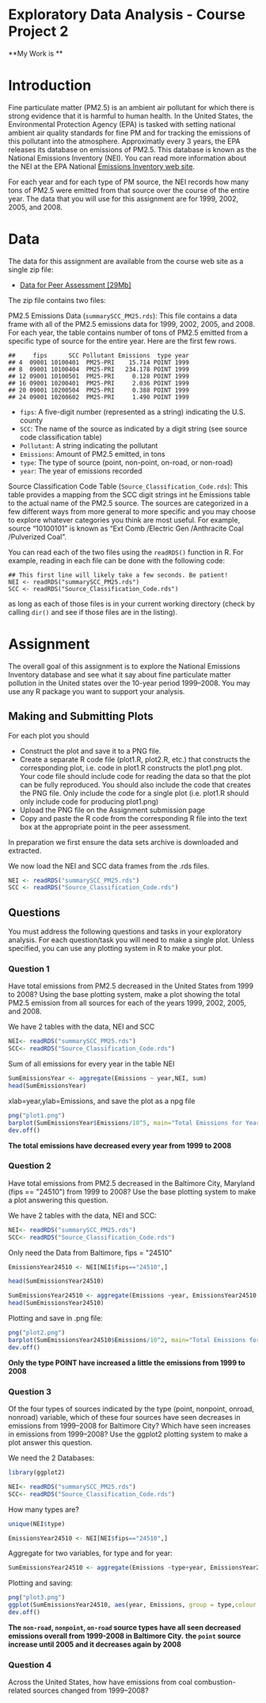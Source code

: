 Exploratory Data Analysis - Course Project 2
============================================

**My Work is **

# Introduction

Fine particulate matter (PM2.5) is an ambient air pollutant for which there is strong evidence that it is harmful to human health. In the United States, the Environmental Protection Agency (EPA) is tasked with setting national ambient air quality standards for fine PM and for tracking the emissions of this pollutant into the atmosphere. Approximatly every 3 years, the EPA releases its database on emissions of PM2.5. This database is known as the National Emissions Inventory (NEI). You can read more information about the NEI at the EPA National [Emissions Inventory web site](http://www.epa.gov/ttn/chief/eiinformation.html).

For each year and for each type of PM source, the NEI records how many tons of PM2.5 were emitted from that source over the course of the entire year. The data that you will use for this assignment are for 1999, 2002, 2005, and 2008.

# Data

The data for this assignment are available from the course web site as a single zip file:

* [Data for Peer Assessment [29Mb]](https://d396qusza40orc.cloudfront.net/exdata%2Fdata%2FNEI_data.zip)

The zip file contains two files:

PM2.5 Emissions Data (`summarySCC_PM25.rds`): This file contains a data frame with all of the PM2.5 emissions data for 1999, 2002, 2005, and 2008. For each year, the table contains number of tons of PM2.5 emitted from a specific type of source for the entire year. Here are the first few rows.
````
##     fips      SCC Pollutant Emissions  type year
## 4  09001 10100401  PM25-PRI    15.714 POINT 1999
## 8  09001 10100404  PM25-PRI   234.178 POINT 1999
## 12 09001 10100501  PM25-PRI     0.128 POINT 1999
## 16 09001 10200401  PM25-PRI     2.036 POINT 1999
## 20 09001 10200504  PM25-PRI     0.388 POINT 1999
## 24 09001 10200602  PM25-PRI     1.490 POINT 1999
````

* `fips`: A five-digit number (represented as a string) indicating the U.S. county
* `SCC`: The name of the source as indicated by a digit string (see source code classification table)
* `Pollutant`: A string indicating the pollutant
* `Emissions`: Amount of PM2.5 emitted, in tons
* `type`: The type of source (point, non-point, on-road, or non-road)
* `year`: The year of emissions recorded

Source Classification Code Table (`Source_Classification_Code.rds`): This table provides a mapping from the SCC digit strings int he Emissions table to the actual name of the PM2.5 source. The sources are categorized in a few different ways from more general to more specific and you may choose to explore whatever categories you think are most useful. For example, source “10100101” is known as “Ext Comb /Electric Gen /Anthracite Coal /Pulverized Coal”.

You can read each of the two files using the `readRDS()` function in R. For example, reading in each file can be done with the following code:

````
## This first line will likely take a few seconds. Be patient!
NEI <- readRDS("summarySCC_PM25.rds")
SCC <- readRDS("Source_Classification_Code.rds")
````

as long as each of those files is in your current working directory (check by calling `dir()` and see if those files are in the listing).

# Assignment

The overall goal of this assignment is to explore the National Emissions Inventory database and see what it say about fine particulate matter pollution in the United states over the 10-year period 1999–2008. You may use any R package you want to support your analysis.

## Making and Submitting Plots

For each plot you should

* Construct the plot and save it to a PNG file.
* Create a separate R code file (plot1.R, plot2.R, etc.) that constructs the corresponding plot, i.e. code in plot1.R constructs the plot1.png plot. Your code file should include code for reading the data so that the plot can be fully reproduced. You should also include the code that creates the PNG file. Only include the code for a single plot (i.e. plot1.R should only include code for producing plot1.png)
* Upload the PNG file on the Assignment submission page
* Copy and paste the R code from the corresponding R file into the text box at the appropriate point in the peer assessment.

In preparation we first ensure the data sets archive is downloaded and extracted.



We now load the NEI and SCC data frames from the .rds files.


```r
NEI <- readRDS("summarySCC_PM25.rds")
SCC <- readRDS("Source_Classification_Code.rds")
```

## Questions

You must address the following questions and tasks in your exploratory analysis. For each question/task you will need to make a single plot. Unless specified, you can use any plotting system in R to make your plot.

### Question 1

Have total emissions from PM2.5 decreased in the United States from 1999 to 2008? Using the base plotting system, make a plot showing the total PM2.5 emission from all sources for each of the years 1999, 2002, 2005, and 2008.

We have 2 tables with the data, NEI and SCC

```r
NEI<- readRDS("summarySCC_PM25.rds")
SCC<- readRDS("Source_Classification_Code.rds")
```

Sum of all emissions for every year in the table NEI
```r
SumEmissionsYear <- aggregate(Emissions ~ year,NEI, sum)
head(SumEmissionsYear)
```
xlab=year,ylab=Emissions, and save the plot as a npg file
```r
png("plot1.png")
barplot(SumEmissionsYear$Emissions/10^5, main="Total Emissions for Year", names.arg=SumEmissionsYear$year, xlab="Year",ylab="Emissions (10^5)",cex.names=0.8)
dev.off()
```

**The total emissions have decreased every year from 1999 to 2008**

### Question 2

Have total emissions from PM2.5 decreased in the Baltimore City, Maryland (fips == "24510") from 1999 to 2008? Use the base plotting system to make a plot answering this question.

We have 2 tables with the data, NEI and SCC:

```r
NEI<- readRDS("summarySCC_PM25.rds")
SCC<- readRDS("Source_Classification_Code.rds")
```

Only need the Data from Baltimore, fips = "24510"


```r
EmissionsYear24510 <- NEI[NEI$fips=="24510",]

head(SumEmissionsYear24510)

SumEmissionsYear24510 <- aggregate(Emissions ~year, EmissionsYear24510,sum)
head(SumEmissionsYear24510)
```
Plotting and save in .png file:

```r
png("plot2.png")
barplot(SumEmissionsYear24510$Emissions/10^2, main="Total Emissions for Year in Baltimore", names.arg=SumEmissionsYear24510$year, xlab="Year",ylab="Emissions in Baltimore (10^2)",cex.names=0.8)
dev.off()
```


**Only the type POINT have increased a little the emissions from 1999 to 2008**

### Question 3

Of the four types of sources indicated by the type (point, nonpoint, onroad, nonroad) variable, which of these four sources have seen decreases in emissions from 1999–2008 for Baltimore City? Which have seen increases in emissions from 1999–2008? Use the ggplot2 plotting system to make a plot answer this question.

We need the 2 Databases:
```r
library(ggplot2)

NEI<- readRDS("summarySCC_PM25.rds")
SCC<- readRDS("Source_Classification_Code.rds")
```
How many types are?
```r
unique(NEI$type)

EmissionsYear24510 <- NEI[NEI$fips=="24510",]
```
Aggregate for two variables, for type and for year:

```r
SumEmissionsYear24510 <- aggregate(Emissions ~type+year, EmissionsYear24510,sum)
```
Plotting and saving:

```r
png("plot3.png")
ggplot(SumEmissionsYear24510, aes(year, Emissions, group = type,colour = type))+geom_line(size=1)+labs(title="Emissions Baltimore from 1999 to 2008")
dev.off()
```

**The `non-road`, `nonpoint`, `on-road` source types have all seen decreased emissions overall from 1999-2008 in Baltimore City.**
**the `point` source increase until 2005 and it decreases again by 2008**


### Question 4

Across the United States, how have emissions from coal combustion-related sources changed from 1999–2008?
